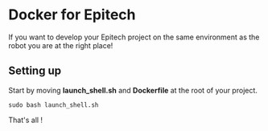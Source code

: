 # Docker for Epitech

If you want to develop your Epitech project on the same environment as the robot you are at the right place!

## Setting up

Start by moving **launch_shell.sh** and **Dockerfile** at the root of your project.

`sudo bash launch_shell.sh`

That's all !
